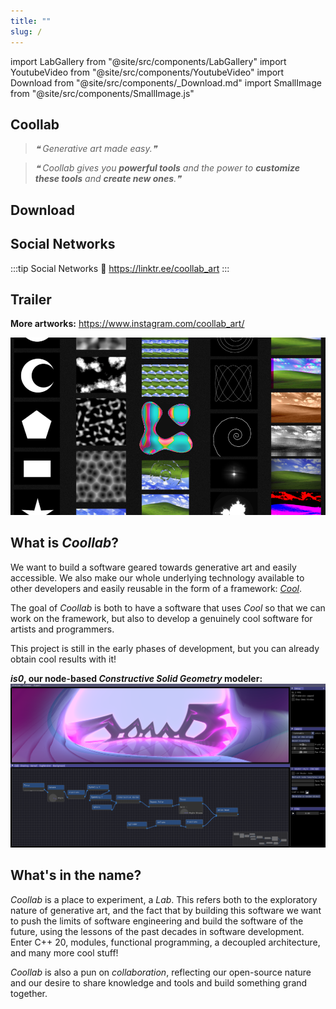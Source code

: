```yaml
---
title: ""
slug: /
---
```


import LabGallery from "@site/src/components/LabGallery"
import YoutubeVideo from "@site/src/components/YoutubeVideo"
import Download from "@site/src/components/_Download.md"
import SmallImage from "@site/src/components/SmallImage.js"

## Coollab

> _❝ Generative art made easy.❞_

> _❝ Coollab gives you **powerful tools** and the power to **customize these tools** and **create new ones**.❞_

## Download

<Download/>

## Social Networks

:::tip Social Networks
🌳 https://linktr.ee/coollab_art
:::

## Trailer

**More artworks:** <a href="https://www.instagram.com/coollab_art/"><SmallImage src="img/instagram.png"/> https://www.instagram.com/coollab_art/</a>

![nodes](./img/nodes.png)

<LabGallery/>

<YoutubeVideo id="jsjkjCQCPno"/>

## What is _Coollab_?

We want to build a software geared towards generative art and easily accessible. We also make our whole underlying technology available to other developers and easily reusable in the form of a framework: [_Cool_](https://github.com/CoolLibs/Cool).

The goal of _Coollab_ is both to have a software that uses _Cool_ so that we can work on the framework, but also to develop a genuinely cool software for artists and programmers.

<!-- My personal goal is to be able to produce abstract music videos with it.<br/> -->

This project is still in the early phases of development, but you can already obtain cool results with it!

**_is0_, our node-based _Constructive Solid Geometry_ modeler:**
![is0, our node-based CSG modeler, rendered with Ray Marching.](./img/is0.png)

## What's in the name?

_Coollab_ is a place to experiment, a _Lab_. This refers both to the exploratory nature of generative art, and the fact that by building this software we want to push the limits of software engineering and build the software of the future, using the lessons of the past decades in software development. Enter C++ 20, modules, functional programming, a decoupled architecture, and many more cool stuff!

_Coollab_ is also a pun on _collaboration_, reflecting our open-source nature and our desire to share knowledge and tools and build something grand together.